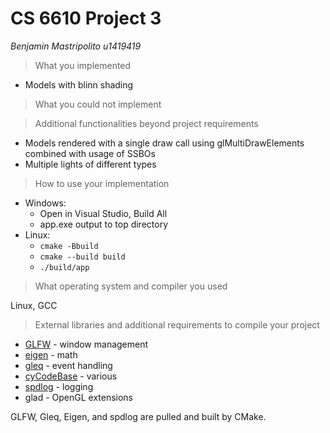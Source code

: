 # CS 6610 Project 3
*Benjamin Mastripolito u1419419*

> What you implemented

- Models with blinn shading

> What you could not implement


> Additional functionalities beyond project requirements

- Models rendered with a single draw call using glMultiDrawElements combined with usage of SSBOs
- Multiple lights of different types

> How to use your implementation

- Windows:
  - Open in Visual Studio, Build All
  - app.exe output to top directory
- Linux:
  - `cmake -Bbuild`
  - `cmake --build build`
  - `./build/app`

> What operating system and compiler you used

Linux, GCC

> External libraries and additional requirements to compile your project

- [GLFW](https://github.com/glfw/glfw) - window management
- [eigen](http://eigen.tuxfamily.org) - math
- [gleq](https://github.com/glfw/gleq) - event handling
- [cyCodeBase](http://www.cemyuksel.com/cyCodeBase/code.html) - various
- [spdlog](https://github.com/gabime/spdlog) - logging
- glad - OpenGL extensions

GLFW, Gleq, Eigen, and spdlog are pulled and built by CMake.

